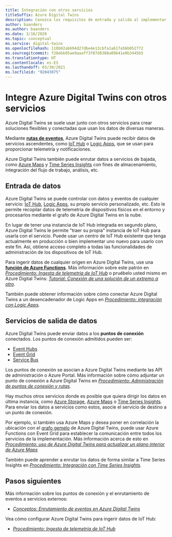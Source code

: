 ```yaml
---
title: Integración con otros servicios
titleSuffix: Azure Digital Twins
description: Conozca los requisitos de entrada y salida al implementar Azure Digital Twins.
author: baanders
ms.author: baanders
ms.date: 3/16/2020
ms.topic: conceptual
ms.service: digital-twins
ms.openlocfilehash: 118b02ab694d27dbe4e13cbfa1a617a56b052772
ms.sourcegitcommit: f28ebb95ae9aaaff3f87d8388a09b41e0b3445b5
ms.translationtype: HT
ms.contentlocale: es-ES
ms.lasthandoff: 03/30/2021
ms.locfileid: "92043075"
---
```

# <a name="integrate-azure-digital-twins-with-other-services"></a>Integre Azure Digital Twins con otros servicios

Azure Digital Twins se suele usar junto con otros servicios para crear soluciones flexibles y conectadas que usan los datos de diversas maneras.

Mediante [**rutas de eventos**](concepts-route-events.md), Azure Digital Twins puede recibir datos de servicios ascendentes, como [IoT Hub](../iot-hub/about-iot-hub.md) o [Logic Apps](../logic-apps/logic-apps-overview.md), que se usan para proporcionar telemetría y notificaciones. 

Azure Digital Twins también puede enrutar datos a servicios de bajada, como [Azure Maps](../azure-maps/about-azure-maps.md) y [Time Series Insights](../time-series-insights/overview-what-is-tsi.md) con fines de almacenamiento, integración del flujo de trabajo, análisis, etc. 

## <a name="data-ingress"></a>Entrada de datos

Azure Digital Twins se puede controlar con datos y eventos de cualquier servicio: [IoT Hub](../iot-hub/about-iot-hub.md), [Logic Apps](../logic-apps/logic-apps-overview.md), su propio servicio personalizado, etc. Esto le permite recopilar datos de telemetría de dispositivos físicos en el entorno y procesarlos mediante el grafo de Azure Digital Twins en la nube.

En lugar de tener una instancia de IoT Hub integrada en segundo plano, Azure Digital Twins le permite "traer su propia" instancia de IoT Hub para usarla con el servicio. Puede usar un centro de IoT Hub existente que tenga actualmente en producción o bien implementar uno nuevo para usarlo con este fin. Así, obtiene acceso completo a todas las funcionalidades de administración de los dispositivos de IoT Hub.

Para ingerir datos de cualquier origen en Azure Digital Twins, use una [**función de Azure Functions**](../azure-functions/functions-overview.md). Más información sobre este patrón en [*Procedimiento: Ingesta de telemetría de IoT Hub*](how-to-ingest-iot-hub-data.md) o pruébelo usted mismo en Azure Digital Twins: [*Tutorial: Conexión de una solución de un extremo a otro*](tutorial-end-to-end.md). 

También puede obtener información sobre cómo conectar Azure Digital Twins a un desencadenador de Logic Apps en [*Procedimiento: integración con Logic Apps*](how-to-integrate-logic-apps.md).

## <a name="data-egress-services"></a>Servicios de salida de datos

Azure Digital Twins puede enviar datos a los **puntos de conexión** conectados. Los puntos de conexión admitidos pueden ser:
* [Event Hubs](../event-hubs/event-hubs-about.md)
* [Event Grid](../event-grid/overview.md)
* [Service Bus](../service-bus-messaging/service-bus-messaging-overview.md)

Los puntos de conexión se asocian a Azure Digital Twins mediante las API de administración o Azure Portal. Más información sobre cómo adjuntar un punto de conexión a Azure Digital Twins en [*Procedimiento: Administración de puntos de conexión y rutas*](how-to-manage-routes-apis-cli.md).

Hay muchos otros servicios donde es posible que quiera dirigir los datos en última instancia, como [Azure Storage](../storage/common/storage-introduction.md), [Azure Maps](../azure-maps/about-azure-maps.md) o [Time Series Insights](../time-series-insights/overview-what-is-tsi.md). Para enviar los datos a servicios como estos, asocie el servicio de destino a un punto de conexión.

Por ejemplo, si también usa Azure Maps y desea poner en correlación la ubicación con el [grafo gemelo](concepts-twins-graph.md) de Azure Digital Twins, puede usar Azure Functions con Event Grid para establecer la comunicación entre todos los servicios de la implementación. Más información acerca de esto en [*Procedimiento: uso de Azure Digital Twins para actualizar un plano interior de Azure Maps*](how-to-integrate-maps.md)

También puede aprender a enrutar los datos de forma similar a Time Series Insights en [*Procedimiento: Integración con Time Series Insights*](how-to-integrate-time-series-insights.md).

## <a name="next-steps"></a>Pasos siguientes

Más información sobre los puntos de conexión y el enrutamiento de eventos a servicios externos:
* [*Conceptos: Enrutamiento de eventos en Azure Digital Twins*](concepts-route-events.md)

Vea cómo configurar Azure Digital Twins para ingerir datos de IoT Hub:
* [*Procedimiento: Ingesta de telemetría de IoT Hub*](how-to-ingest-iot-hub-data.md)